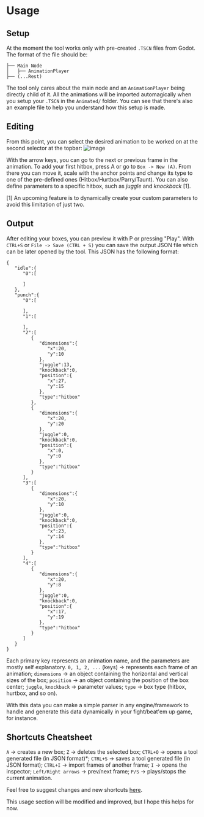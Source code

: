 # Usage

## Setup

At the moment the tool works only with pre-created `.TSCN` files from Godot. The format of the file should be:

```
├── Main Node
│   ├── AnimationPlayer
├── (...Rest)
```

The tool only cares about the main node and an `AnimationPlayer` being directly child of it. All the animations will be imported automagically when you setup your `.TSCN` in the `Animated/` folder.
You can see that there's also an example file to help you understand how this setup is made.

## Editing

From this point, you can select the desired animation to be worked on at the second selector at the topbar:
![image](https://user-images.githubusercontent.com/28108272/90959881-05a10780-e474-11ea-89db-69295789c21e.png)

With the arrow keys, you can go to the next or previous frame in the animation.
To add your first hitbox, press A or go to `Box -> New (A)`. From there you can move it, scale with the anchor points and change its type to one of the pre-defined ones (Hitbox/Hurtbox/Parry/Taunt).
You can also define parameters to a specific hitbox, such as *juggle* and *knockback* [1].

[1] An upcoming feature is to dynamically create your custom parameters to avoid this limitation of just two.

## Output

After editing your boxes, you can preview it with P or pressing "Play". With `CTRL+S` or `File -> Save (CTRL + S)` you can save the output JSON file which can be later opened by the tool. This JSON has the following format:
```
{
   "idle":{
      "0":[

      ]
   },
   "punch":{
      "0":[

      ],
      "1":[

      ],
      "2":[
         {
            "dimensions":{
               "x":20,
               "y":10
            },
            "juggle":13,
            "knockback":0,
            "position":{
               "x":27,
               "y":15
            },
            "type":"hitbox"
         },
         {
            "dimensions":{
               "x":20,
               "y":20
            },
            "juggle":0,
            "knockback":0,
            "position":{
               "x":0,
               "y":0
            },
            "type":"hitbox"
         }
      ],
      "3":[
         {
            "dimensions":{
               "x":20,
               "y":10
            },
            "juggle":0,
            "knockback":0,
            "position":{
               "x":23,
               "y":14
            },
            "type":"hitbox"
         }
      ],
      "4":[
         {
            "dimensions":{
               "x":20,
               "y":8
            },
            "juggle":0,
            "knockback":0,
            "position":{
               "x":17,
               "y":19
            },
            "type":"hitbox"
         }
      ]
   }
}
```

Each primary key represents an animation name, and the parameters are mostly self explanatory.
`0, 1, 2, ...` (keys) -> represents each frame of an animation;
`dimensions` -> an object containing the horizontal and vertical sizes of the box;
`position` -> an object containing the position of the box center;
`juggle`, `knockback` -> parameter values;
`type` -> box type (hitbox, hurtbox, and so on).

With this data you can make a simple parser in any engine/framework to handle and generate this data dynamically in your fight/beat'em up game, for instance.

## Shortcuts Cheatsheet
`A` -> creates a new box;
`Z` -> deletes the selected box;
`CTRL+O` -> opens a tool generated file (in JSON format)*;
`CTRL+S` -> saves a tool generated file (in JSON format);
`CTRL+I` -> import frames of another frame;
`I` -> opens the inspector;
`Left/Right arrows` -> prev/next frame;
`P/S` -> plays/stops the current animation.

Feel free to suggest changes and new shortcuts [here](https://github.com/coelhucas/hitbox-editor/issues).

This usage section will be modified and improved, but I hope this helps for now.
